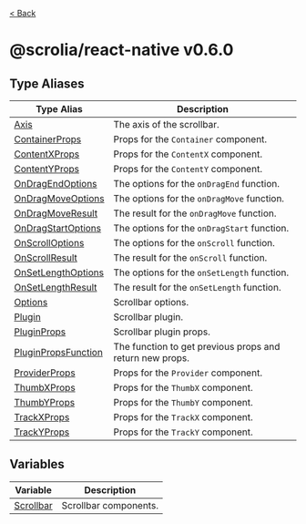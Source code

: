 [< Back](../../README.md)

# @scrolia/react-native v0.6.0

## Type Aliases

| Type Alias | Description |
| ------ | ------ |
| [Axis](type-aliases/Axis.md) | The axis of the scrollbar. |
| [ContainerProps](type-aliases/ContainerProps.md) | Props for the `Container` component. |
| [ContentXProps](type-aliases/ContentXProps.md) | Props for the `ContentX` component. |
| [ContentYProps](type-aliases/ContentYProps.md) | Props for the `ContentY` component. |
| [OnDragEndOptions](type-aliases/OnDragEndOptions.md) | The options for the `onDragEnd` function. |
| [OnDragMoveOptions](type-aliases/OnDragMoveOptions.md) | The options for the `onDragMove` function. |
| [OnDragMoveResult](type-aliases/OnDragMoveResult.md) | The result for the `onDragMove` function. |
| [OnDragStartOptions](type-aliases/OnDragStartOptions.md) | The options for the `onDragStart` function. |
| [OnScrollOptions](type-aliases/OnScrollOptions.md) | The options for the `onScroll` function. |
| [OnScrollResult](type-aliases/OnScrollResult.md) | The result for the `onScroll` function. |
| [OnSetLengthOptions](type-aliases/OnSetLengthOptions.md) | The options for the `onSetLength` function. |
| [OnSetLengthResult](type-aliases/OnSetLengthResult.md) | The result for the `onSetLength` function. |
| [Options](type-aliases/Options.md) | Scrollbar options. |
| [Plugin](type-aliases/Plugin.md) | Scrollbar plugin. |
| [PluginProps](type-aliases/PluginProps.md) | Scrollbar plugin props. |
| [PluginPropsFunction](type-aliases/PluginPropsFunction.md) | The function to get previous props and return new props. |
| [ProviderProps](type-aliases/ProviderProps.md) | Props for the `Provider` component. |
| [ThumbXProps](type-aliases/ThumbXProps.md) | Props for the `ThumbX` component. |
| [ThumbYProps](type-aliases/ThumbYProps.md) | Props for the `ThumbY` component. |
| [TrackXProps](type-aliases/TrackXProps.md) | Props for the `TrackX` component. |
| [TrackYProps](type-aliases/TrackYProps.md) | Props for the `TrackY` component. |

## Variables

| Variable | Description |
| ------ | ------ |
| [Scrollbar](variables/Scrollbar.md) | Scrollbar components. |
